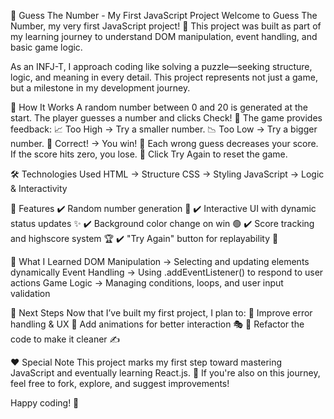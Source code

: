 🎯 Guess The Number - My First JavaScript Project
Welcome to Guess The Number, my very first JavaScript project! 🌱 This project was built as part of my learning journey to understand DOM manipulation, event handling, and basic game logic.

As an INFJ-T, I approach coding like solving a puzzle—seeking structure, logic, and meaning in every detail. This project represents not just a game, but a milestone in my development journey.

🚀 How It Works
A random number between 0 and 20 is generated at the start.
The player guesses a number and clicks Check! 🤟
The game provides feedback:
📈 Too High → Try a smaller number.
📉 Too Low → Try a bigger number.
🍹 Correct! → You win! 🎉
Each wrong guess decreases your score.
If the score hits zero, you lose. 🙊
Click Try Again to reset the game.

🛠️ Technologies Used
HTML → Structure
CSS → Styling
JavaScript → Logic & Interactivity

📌 Features
✔️ Random number generation 🔢
✔️ Interactive UI with dynamic status updates ✨
✔️ Background color change on win 🟢
✔️ Score tracking and highscore system 🏆
✔️ "Try Again" button for replayability 🔄

🤔 What I Learned
DOM Manipulation → Selecting and updating elements dynamically
Event Handling → Using .addEventListener() to respond to user actions
Game Logic → Managing conditions, loops, and user input validation

🎯 Next Steps
Now that I’ve built my first project, I plan to:
🔹 Improve error handling & UX
🔹 Add animations for better interaction 🎭
🔹 Refactor the code to make it cleaner ✍️

❤️ Special Note
This project marks my first step toward mastering JavaScript and eventually learning React.js. 🚀 If you're also on this journey, feel free to fork, explore, and suggest improvements!

Happy coding! 🎉


